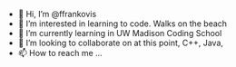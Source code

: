 - 👋 Hi, I’m @ffrankovis
- 👀 I’m interested in learning to code. Walks on the beach
- 🌱 I’m currently learning in UW Madison Coding School
- 💞️ I’m looking to collaborate on at this point, C++, Java, 
- 📫 How to reach me ...

<!---
ffrankovis/ffrankovis is a ✨ special ✨ repository because its `README.md` (this file) appears on your GitHub profile.
You can click the Preview link to take a look at your changes.
--->
